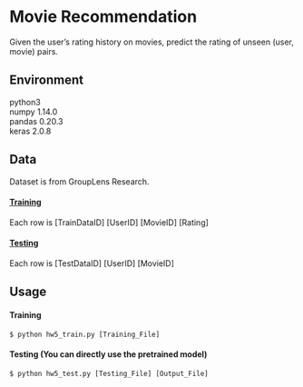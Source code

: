 # Movie Recommendation
Given the user’s rating history on movies, predict the rating of unseen (user, movie) pairs.

## Environment
python3 <br>
numpy 1.14.0 <br>
pandas 0.20.3 <br>
keras 2.0.8

## Data
Dataset is from GroupLens Research.

#### [Training](https://drive.google.com/open?id=1jl4E8s1LrqzMkZ-KR5ZCq9v1t81R1ucW)
Each row is [TrainDataID] [UserID] [MovieID] [Rating]
#### [Testing](https://drive.google.com/open?id=175_paq1mzT0sTUsbHbw5tWWjEof3qbik)
Each row is [TestDataID] [UserID] [MovieID]

## Usage
#### Training
```$ python hw5_train.py [Training_File]```
#### Testing (You can directly use the pretrained model)
```$ python hw5_test.py [Testing_File] [Output_File]```
